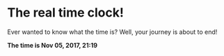 # The real time clock!

Ever wanted to know what the time is? Well, your journey is about to end!

**The time is Nov 05, 2017, 21:19**